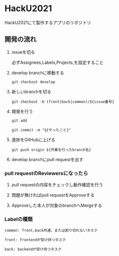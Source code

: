 # HackU2021

HackU2021にて製作するアプリのリポジトリ

## 開発の流れ

1. issueを切る

   必ずAssignees,Labels,Projects,を設定すること

1. develop branchに移動する

   `git checkout develop`

1. 新しいbranchを切る

   `git checkout -b (front|back|common)/${issue番号}`

1. 開発を行う

   `git add`

   `git commit -m "${やったこと}"`

1. 進捗をGitHubに上げる

   `git push origin ${作業を行ったbranch名}`

1. develop branchにpull requestを出す

### pull requestのReviewersになったら

1. pull requestの内容をチェックし動作確認を行う

1. 問題が無ければpull requestをApproveする

1. Approveした本人が対象のbranchへMergeする

### Labelの種類

    common: front,back共通、または割り切れないタスク
    
    front: frontendが受け持つタスク
    
    back: backendが受け持つタスク
